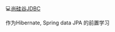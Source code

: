 :computer:[尚硅谷JDBC](https://www.bilibili.com/video/BV1sK411B71e/?vd_source=c6866d088ad067762877e4b6b23ab9df)

作为Hibernate, Spring data JPA 的前置学习